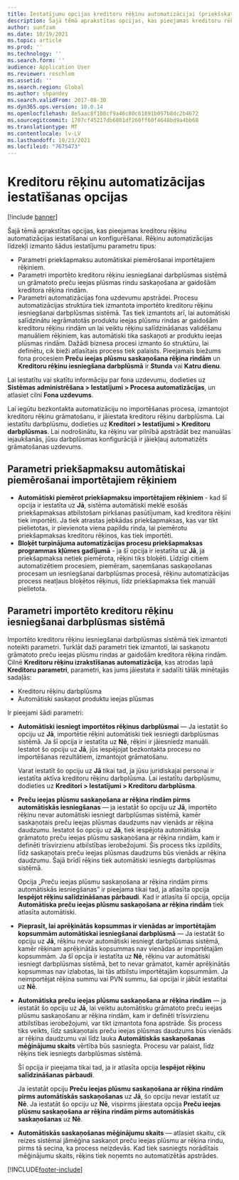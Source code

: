 ```yaml
---
title: Iestatījumu opcijas kreditoru rēķinu automatizācijai (priekšskatījums)
description: Šajā tēmā aprakstītas opcijas, kas pieejamas kreditoru rēķinu automatizācijas iestatīšanai un konfigurēšanai.
author: sunfzam
ms.date: 10/19/2021
ms.topic: article
ms.prod: ''
ms.technology: ''
ms.search.form: ''
audience: Application User
ms.reviewer: roschlom
ms.assetid: ''
ms.search.region: Global
ms.author: shpandey
ms.search.validFrom: 2017-08-30
ms.dyn365.ops.version: 10.0.14
ms.openlocfilehash: 8e5aac8f108cf9a46c80c61891b057b8dc2b4672
ms.sourcegitcommit: 1707cf45217db6801df260ff60f4648bd9a4bb68
ms.translationtype: MT
ms.contentlocale: lv-LV
ms.lasthandoff: 10/23/2021
ms.locfileid: "7675473"
---
```

# <a name="setup-options-for-vendor-invoice-automation"></a>Kreditoru rēķinu automatizācijas iestatīšanas opcijas

[!include [banner](../includes/banner.md)]

Šajā tēmā aprakstītas opcijas, kas pieejamas kreditoru rēķinu automatizācijas iestatīšanai un konfigurēšanai. Rēķinu automatizācijas līdzekļi izmanto šādus iestatījumu parametru tipus:

- Parametri priekšapmaksu automātiskai piemērošanai importētajiem rēķiniem.
- Parametri importēto kreditoru rēķinu iesniegšanai darbplūsmas sistēmā un grāmatoto preču ieejas plūsmas rindu saskaņošana ar gaidošām kreditora rēķina rindām.
- Parametri automatizācijas fona uzdevumu apstrādei. Procesu automatizācijas struktūra tiek izmantota importēto kreditoru rēķinu iesniegšanai darbplūsmas sistēmā. Tas tiek izmantots arī, lai automātiski salīdzinātu iegrāmatotās produktu ieejas plūsmu rindas ar gaidošām kreditoru rēķinu rindām un lai veiktu rēķinu salīdzināšanas validēšanu manuāliem rēķiniem, kas automātiski tika saskaņoti ar produktu ieejas plūsmas rindām. Dažādi biznesa procesi izmanto šo struktūru, lai definētu, cik bieži atlasītais process tiek palaists. Pieejamais biežums fona procesiem **Preču ieejas plūsmu saskaņošana rēķina rindām** un **Kreditoru rēķinu iesniegšana darbplūsmā** ir **Stunda** vai **Katru dienu**.

Lai iestatītu vai skatītu informāciju par fona uzdevumu, dodieties uz **Sistēmas administrēšana \> Iestatījumi \> Procesa automatizācijas**, un atlasiet cilni **Fona uzdevums**.

Lai iegūtu bezkontakta automatizāciju no importēšanas procesa, izmantojot kreditoru rēķinu grāmatošanu, ir jāiestata kreditoru rēķinu darbplūsma. Lai iestatītu darbplūsmu, dodieties uz **Kreditori > Iestatījumi > Kreditoru darbplūsmas**. Lai nodrošinātu, ka rēķinu var pilnībā apstrādāt bez manuālas iejaukšanās, jūsu darbplūsmas konfigurācijā ir jāiekļauj automatizēts grāmatošanas uzdevums.

## <a name="parameters-for-automatically-applying-prepayments-in-imported-invoices"></a>Parametri priekšapmaksu automātiskai piemērošanai importētajiem rēķiniem

- **Automātiski piemērot priekšapmaksu importētajiem rēķiniem** - kad šī opcija ir iestatīta uz **Jā**, sistēma automātiski meklē esošās priekšapmaksas atbilstošam pirkšanas pasūtījumam, kad kreditora rēķini tiek importēti. Ja tiek atrastas jebkādas priekšapmaksas, kas var tikt pielietotas, ir pievienota viena papildu rinda, lai piemērotu priekšapmaksas kreditoru rēķinos, kas tiek importēti.
- **Bloķēt turpinājuma automatizācijas procesu priekšapmaksas programmas kļūmes gadījumā** - ja šī opcija ir iestatīta uz **Jā**, ja priekšapmaksa netiek piemērota, rēķini tiks bloķēti. Līdzīgi citiem automatizētiem procesiem, piemēram, saņemšanas saskaņošanas procesam un iesniegšanai darbplūsmas procesā, rēķinu automatizācijas process neatļaus bloķētos rēķinus, līdz priekšapmaksa tiek manuāli pielietota. 

## <a name="parameters-for-submitting-imported-vendor-invoices-to-the-workflow-system"></a>Parametri importēto kreditoru rēķinu iesniegšanai darbplūsmas sistēmā

Importēto kreditoru rēķinu iesniegšanai darbplūsmas sistēmā tiek izmantoti noteikti parametri. Turklāt daži parametri tiek izmantoti, lai saskaņotu grāmatoto preču ieejas plūsmu rindas ar gaidošām kreditora rēķina rindām. Cilnē **Kreditoru rēķinu izrakstīšanas automatizācija**, kas atrodas lapā **Kreditoru parametri**, parametri, kas jums jāiestata ir sadalīti tālāk minētajās sadaļās:

- Kreditoru rēķinu darbplūsma
- Automātiski saskaņot produktu ieejas plūsmas

Ir pieejami šādi parametri:

- **Automātiski iesniegt importētos rēķinus darbplūsmai** — Ja iestatāt šo opciju uz **Jā**, importētie rēķini automātiski tiek iesniegti darbplūsmas sistēmā. Ja šī opcija ir iestatīta uz **Nē**, rēķini ir jāiesniedz manuāli. Iestatot šo opciju uz **Jā**, jūs iespējojat bezkontakta procesu no importēšanas rezultātiem, izmantojot grāmatošanu.

    Varat iestatīt šo opciju uz **Jā** tikai tad, ja jūsu juridiskajai personai ir iestatīta aktīva kreditoru rēķinu darbplūsma. Lai iestatītu darbplūsmu, dodieties uz **Kreditori \> Iestatījumi \> Kreditoru darbplūsma**.

- **Preču ieejas plūsmu saskaņošana ar rēķina rindām pirms automātiskās iesniegšanas** — ja iestatāt šo opciju uz **Jā**, importēto rēķinu nevar automātiski iesniegt darbplūsmas sistēmā, kamēr saskaņotais preču ieejas plūsmas daudzums nav vienāds ar rēķina daudzumu. Iestatot šo opciju uz **Jā**, tiek iespējota automātiska grāmatoto preču ieejas plūsmu saskaņošana ar rēķina rindām, kam ir definēti trīsvirzienu atbilstības ierobežojumi. Šis process tiks izpildīts, līdz saskaņotais preču ieejas plūsmas daudzums būs vienāds ar rēķina daudzumu. Šajā brīdī rēķins tiek automātiski iesniegts darbplūsmas sistēmā.

    Opcija „Preču ieejas plūsmu saskaņošana ar rēķina rindām pirms automātiskās iesniegšanas” ir pieejama tikai tad, ja atlasīta opcija **Iespējot rēķinu salīdzināšanas pārbaudi**. Kad ir atlasīta šī opcija, opcija **Automātiska preču ieejas plūsmu saskaņošana ar rēķina rindām** tiek atlasīta automātiski.

- **Pieprasīt, lai aprēķinātās kopsummas ir vienādas ar importētajām kopsummām automātiskai iesniegšanai darbplūsmā** — Ja iestatāt šo opciju uz **Jā**, rēķinu nevar automātiski iesniegt darbplūsmas sistēmā, kamēr rēķinam aprēķinātās kopsummas nav vienādas ar importētajām kopsummām. Ja šī opcija ir iestatīta uz **Nē**, rēķinu var automātiski iesniegt darbplūsmas sistēmā, bet to nevar grāmatot, kamēr aprēķinātās kopsummas nav izlabotas, lai tās atbilstu importētajām kopsummām. Ja neimportējat rēķina summu vai PVN summu, šai opcijai ir jābūt iestatītai uz **Nē**.
- **Automātiska preču ieejas plūsmu saskaņošana ar rēķina rindām** — ja iestatāt šo opciju uz **Jā**, lai veiktu automātisku grāmatoto preču ieejas plūsmu saskaņošanu ar rēķina rindām, kam ir definēti trīsvirzienu atbilstības ierobežojumi, var tikt izmantota fona apstrāde. Šis process tiks veikts, līdz saskaņotais preču ieejas plūsmas daudzums būs vienāds ar rēķina daudzumu vai līdz lauka **Automātiskās saskaņošanas mēģinājumu skaits** vērtība būs sasniegta. Procesu var palaist, līdz rēķins tiek iesniegts darbplūsmas sistēmā.

    Šī opcija ir pieejama tikai tad, ja ir atlasīta opcija **Iespējot rēķinu salīdzināšanas pārbaudi**.

    Ja iestatāt opciju **Preču ieejas plūsmu saskaņošana ar rēķina rindām pirms automātiskās saskaņošanas** uz **Jā**, šo opciju nevar iestatīt uz **Nē**. Ja iestatāt šo opciju uz **Nē**, vispirms jāiestata opcija **Preču ieejas plūsmu saskaņošana ar rēķina rindām pirms automātiskās saskaņošanas** uz **Nē**.

- **Automātiskās saskaņošanas mēģinājumu skaits** — atlasiet skaitu, cik reizes sistēmai jāmēģina saskaņot preču ieejas plūsmu ar rēķina rindu, pirms tā secina, ka process neizdevās. Kad tiek sasniegts norādītais mēģinājumu skaits, rēķins tiek noņemts no automatizētās apstrādes.



[!INCLUDE[footer-include](../../includes/footer-banner.md)]
